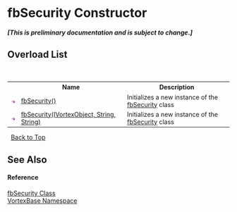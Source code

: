 # fbSecurity Constructor 
 _**\[This is preliminary documentation and is subject to change.\]**_


## Overload List
&nbsp;<table><tr><th></th><th>Name</th><th>Description</th></tr><tr><td>![Public method](media/pubmethod.gif "Public method")</td><td><a href="M_VortexBase_fbSecurity__ctor.md">fbSecurity()</a></td><td>
Initializes a new instance of the <a href="T_VortexBase_fbSecurity.md">fbSecurity</a> class</td></tr><tr><td>![Public method](media/pubmethod.gif "Public method")</td><td><a href="M_VortexBase_fbSecurity__ctor_1.md">fbSecurity(IVortexObject, String, String)</a></td><td>
Initializes a new instance of the <a href="T_VortexBase_fbSecurity.md">fbSecurity</a> class</td></tr></table>&nbsp;
<a href="#fbsecurity-constructor">Back to Top</a>

## See Also


#### Reference
<a href="T_VortexBase_fbSecurity.md">fbSecurity Class</a><br /><a href="N_VortexBase.md">VortexBase Namespace</a><br />